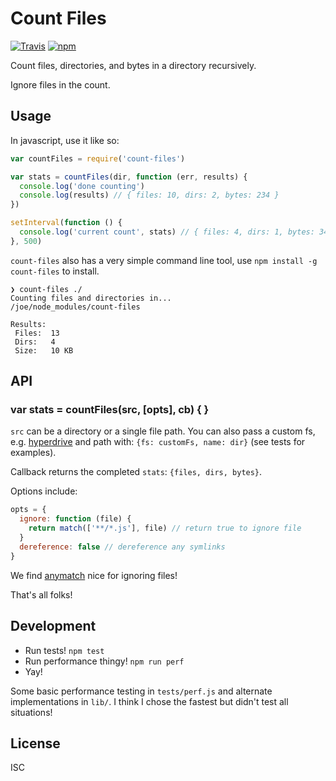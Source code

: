# Count Files

[![Travis](https://img.shields.io/travis/joehand/count-files/master.svg?style=flat-square)](https://travis-ci.org/joehand/count-files) [![npm](https://img.shields.io/npm/v/count-files.svg?style=flat-square)](https://npmjs.org/package/count-files)

Count files, directories, and bytes in a directory recursively. 

Ignore files in the count.

## Usage

In javascript, use it like so:

```javascript
var countFiles = require('count-files')

var stats = countFiles(dir, function (err, results) {
  console.log('done counting')
  console.log(results) // { files: 10, dirs: 2, bytes: 234 }
})

setInterval(function () {
  console.log('current count', stats) // { files: 4, dirs: 1, bytes: 34 }
}, 500)
```

`count-files` also has a very simple command line tool, use `npm install -g count-files` to install.

```
❯ count-files ./
Counting files and directories in...
/joe/node_modules/count-files

Results:
 Files:  13
 Dirs:   4
 Size:   10 KB
```

## API

### var stats = countFiles(src, [opts], cb) { }

`src` can be a directory or a single file path. You can also pass a custom fs, e.g. [hyperdrive](https://github.com/mafintosh/hyperdrive) and path with: `{fs: customFs, name: dir}` (see tests for examples).

Callback returns the completed `stats`: `{files, dirs, bytes}`.

Options include:

```js
opts = {
  ignore: function (file) {
    return match(['**/*.js'], file) // return true to ignore file
  }
  dereference: false // dereference any symlinks
}
```

We find [anymatch](https://github.com/es128/anymatch) nice for ignoring files!

That's all folks!

## Development

* Run tests! `npm test`
* Run performance thingy! `npm run perf`
* Yay!

Some basic performance testing in `tests/perf.js` and alternate implementations in `lib/`. I think I chose the fastest but didn't test all situations!

## License

ISC
